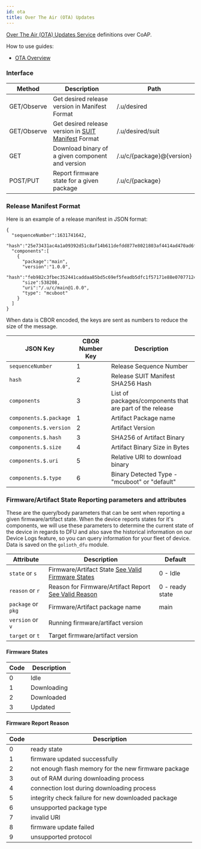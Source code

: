 ```yaml
---
id: ota
title: Over The Air (OTA) Updates
---
```


[Over The Air (OTA) Updates Service](/cloud/services/ota) definitions over CoAP.

How to use guides:

- [OTA Overview](/cloud/services/ota)

### Interface

| Method      | Description                                                                                                       | Path                      |
| ----------- | ----------------------------------------------------------------------------------------------------------------- | ------------------------- |
| GET/Observe | Get desired release version in Manifest Format                                                                    | /.u/desired               |
| GET/Observe | Get desired release version in [SUIT Manifest](https://datatracker.ietf.org/doc/draft-ietf-suit-manifest/) Format | /.u/desired/suit          |
| GET         | Download binary of a given component and version                                                                  | /.u/c/{package}@{version} |
| POST/PUT    | Report firmware state for a given package                                                                         | /.u/c/{package}           |

### Release Manifest Format

Here is an example of a release manifest in JSON format:

```
{
  "sequenceNumber":1631741642,
  "hash":"25e73431ac4a1a09392d51c8af14b611defdd877e8021803af4414ad470ad6fb",
  "components":[
    {
      "package":"main",
      "version":"1.0.0",
      "hash":"feb982c3fbec352441caddaa85bd5c69ef5feadb5dfc1f57171e88e070771241",
      "size":538208,
      "uri":"/.u/c/main@1.0.0",
      "type": "mcuboot"
    }
  ]
}
```

When data is CBOR encoded, the keys are sent as numbers to reduce the size of the message.

| JSON Key               | CBOR Number Key | Description                                              |
| ---------------------- | --------------- | -------------------------------------------------------- |
| `sequenceNumber`       | 1               | Release Sequence Number                                  |
| `hash`                 | 2               | Release SUIT Manifest SHA256 Hash                        |
| `components`           | 3               | List of packages/components that are part of the release |
| `components.$.package` | 1               | Artifact Package name                                    |
| `components.$.version` | 2               | Artifact Version                                         |
| `components.$.hash`    | 3               | SHA256 of Artifact Binary                                |
| `components.$.size`    | 4               | Artifact Binary Size in Bytes                            |
| `components.$.uri`     | 5               | Relative URI to download binary                          |
| `components.$.type`    | 6               | Binary Detected Type - "mcuboot" or "default"            |

### Firmware/Artifact State Reporting parameters and attributes

These are the query/body parameters that can be sent when reporting a given firmware/artifact state. When the device reports states for it's components, we will use these parameters to determine the current state of the device in regards to DFU and also save the historical information on our Device Logs feature, so you can query information for your fleet of device. Data is saved on the `golioth_dfu` module.

| Attribute          | Description                                                                     | Default         |
| ------------------ | ------------------------------------------------------------------------------- | --------------- |
| `state` or `s`     | Firmware/Artifact State [See Valid Firmware States](#firmware-states)           | 0 - Idle        |
| `reason` or `r`    | Reason for Firmware/Artifact Report [See Valid Reason](#firmware-report-reason) | 0 - ready state |
| `package` or `pkg` | Firmware/Artifact package name                                                  | main            |
| `version` or `v`   | Running firmware/artifact version                                               |                 |
| `target` or `t`    | Target firmware/artifact version                                                |                 |

#### Firmware States

| Code | Description |
| ---- | ----------- |
| 0    | Idle        |
| 1    | Downloading |
| 2    | Downloaded  |
| 3    | Updated     |

#### Firmware Report Reason

| Code | Description                                          |
| ---- | ---------------------------------------------------- |
| 0    | ready state                                          |
| 1    | firmware updated successfully                        |
| 2    | not enough flash memory for the new firmware package |
| 3    | out of RAM during downloading process                |
| 4    | connection lost during downloading process           |
| 5    | integrity check failure for new downloaded package   |
| 6    | unsupported package type                             |
| 7    | invalid URI                                          |
| 8    | firmware update failed                               |
| 9    | unsupported protocol                                 |
